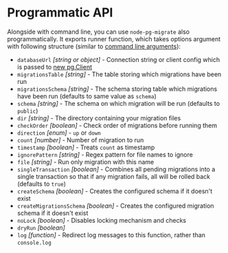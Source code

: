 # Programmatic API

Alongside with command line, you can use `node-pg-migrate` also programmatically. It exports runner function,
which takes options argument with following structure (similar to [command line arguments](cli.md#configuration)):

* `databaseUrl` _[string or object]_ - Connection string or client config which is passed to [new pg.Client](https://node-postgres.com/api/client#new-client-config-object-)
* `migrationsTable` _[string]_ - The table storing which migrations have been run
* `migrationsSchema` _[string]_ - The schema storing table which migrations have been run (defaults to same value as `schema`)
* `schema` _[string]_ - The schema on which migration will be run (defaults to `public`)
* `dir` _[string]_ - The directory containing your migration files
* `checkOrder` _[boolean]_ - Check order of migrations before running them
* `direction` _[enum]_ - `up` or `down`
* `count` _[number]_ - Number of migration to run
* `timestamp` _[boolean]_ - Treats `count` as timestamp
* `ignorePattern` _[string]_ - Regex pattern for file names to ignore
* `file` _[string]_ - Run only migration with this name
* `singleTransaction` _[boolean]_ - Combines all pending migrations into a single transaction so that if any migration fails, all will be rolled back (defaults to `true`)
* `createSchema` _[boolean]_ - Creates the configured schema if it doesn't exist
* `createMigrationsSchema` _[boolean]_ - Creates the configured migration schema if it doesn't exist
* `noLock` _[boolean]_ - Disables locking mechanism and checks
* `dryRun` _[boolean]_
* `log` _[function]_ - Redirect log messages to this function, rather than `console.log`

